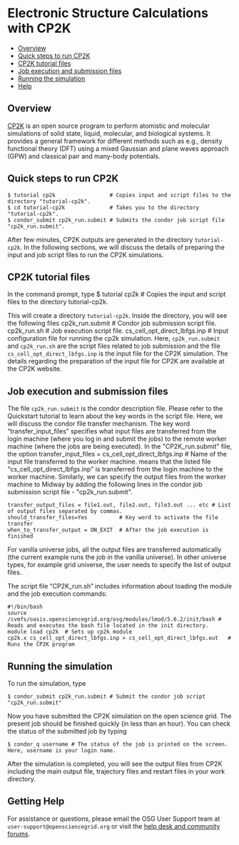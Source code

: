 # Electronic Structure Calculations with CP2K

   * [Overview](#overview)
   * [Quick steps to run CP2K](#quick-steps-to-run-cp2k)
   * [CP2K tutorial files](#cp2k-tutorial-files)
   * [Job execution and submission files](#job-execution-and-submission-files)
   * [Running the simulation](#running-the-simulation)
   * [Help](#help)


## Overview
[CP2K](http://www.cp2k.org/) is an open source program to perform atomistic and molecular simulations of solid state, liquid, molecular, and biological systems. It provides a general framework for different methods such as e.g., density functional theory (DFT) using a mixed Gaussian and plane waves approach (GPW) and classical pair and many-body potentials.

## Quick steps to run CP2K
	$ tutorial cp2k                 # Copies input and script files to the directory "tutorial-cp2k".
	$ cd tutorial-cp2k              # Takes you to the directory "tutorial-cp2k".
	$ condor_submit cp2k_run.submit # Submits the condor job script file "cp2k_run.submit".
After few minutes, CP2K outputs are generated in the directory `tutorial-cp2k`. In the following sections, we will discuss the details of preparing the input and job script files to run the CP2K simulations.

## CP2K tutorial files

In the command prompt, type
	$ tutorial cp2k # Copies the input and script files to the directory tutorial-cp2k.

This will create a directory `tutorial-cp2k`. Inside the directory, you will see the following files
	cp2k_run.submit               # Condor job submission script file.
	cp2k_run.sh                   # Job execution script file.
	cs_cell_opt_direct_lbfgs.inp  # Input configuration file  for running the cp2k simulation. 
Here, `cp2k_run.submit` and `cp2k_run.sh` are the script files related to job submission and the file 
`cs_cell_opt_direct_lbfgs.inp` is the input file for the CP2K simulation. The details regarding the 
preparation of the input file for CP2K are available at the CP2K website.

## Job execution and submission files

The file `cp2k_run.submit` is the condor description file.  Please refer to the Quickstart tutorial to learn 
about the key words in the script file. Here, we will discuss the condor file transfer mechanism. The key 
word “transfer_input_files”  specifies what input files are transferred from the login machine 
(where you log in and submit the jobs) to the remote worker machine (where the jobs are being executed). In 
the "CP2K_run.submit" file, the option
	transfer_input_files = cs_cell_opt_direct_lbfgs.inp # Name of the input file transferred to the worker machine.
means that the listed file "cs_cell_opt_direct_lbfgs.inp"  is transferred from the login machine to the 
worker machine.  Similarly, we can specify the output files from the worker machine to Midway by adding the 
following lines in the condor job submission script file - "cp2k_run.submit".

	transfer_output_files = file1.out, file2.out, file3.out ... etc # List of output files separated by commas.
	should_transfer_files=Yes          # Key word to activate the file transfer
	when_to_transfer_output = ON_EXIT  # After the job execution is finished
	
	 
For vanilla universe jobs, all the output files are transferred  automatically (the current example runs the job in the vanilla universe). In other universe types, for example  grid universe, the user needs to specify the list of output files. 
	
The script file “CP2K_run.sh” includes information about loading the module and the job execution commands:

	#!/bin/bash
	source /cvmfs/oasis.opensciencegrid.org/osg/modules/lmod/5.6.2/init/bash # Reads and executes the bash file located in the init directory.
	module load cp2k  # Sets up cp2k module
	cp2k.x cs_cell_opt_direct_lbfgs.inp > cs_cell_opt_direct_lbfgs.out   # Runs the CP2K program
	
## Running the simulation
	 
To run the simulation, type
	
	$ condor_submit cp2k_run.submit # Submit the condor job script "cp2k_run.submit"
	 
Now you have submitted the CP2K simulation on the open science grid. The present job should be finished quickly (in less than an hour). You can check the status of the submitted job by typing
	
	$ condor_q username # The status of the job is printed on the screen. Here, username is your login name.
	 
After the simulation is completed, you will see the output files from CP2K including the main output file, trajectory files and restart files in your work directory.
	
## Getting Help
For assistance or questions, please email the OSG User Support team  at `user-support@opensciencegrid.org` or visit the [help desk and community forums](http://support.opensciencegrid.org).
